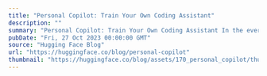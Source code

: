 ```yaml
---
title: "Personal Copilot: Train Your Own Coding Assistant"
description: ""
summary: "Personal Copilot: Train Your Own Coding Assistant In the ever-evolving landscape of programming and ..."
pubDate: "Fri, 27 Oct 2023 00:00:00 GMT"
source: "Hugging Face Blog"
url: "https://huggingface.co/blog/personal-copilot"
thumbnail: "https://huggingface.co/blog/assets/170_personal_copilot/thumbnail.png"
---
```


